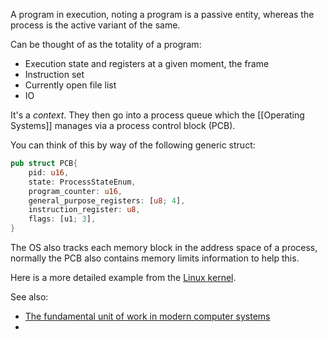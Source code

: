 A program in execution, noting a program is a passive entity, whereas the process is the active variant of the same.

Can be thought of as the totality of a program:
- Execution state and registers at a given moment, the frame
- Instruction set
- Currently open file list
- IO

It's a *context*. They then go into a process queue which the [[Operating Systems]] manages via a process control block (PCB).

You can think of this by way of the following generic struct:

```rust
pub struct PCB{
	pid: u16,
	state: ProcessStateEnum,
	program_counter: u16,
	general_purpose_registers: [u8; 4],
	instruction_register: u8,
	flags: [u1; 3],
}
```

The OS also tracks each memory block in the address space of a process, normally the PCB also contains memory limits information to help this.

Here is a more detailed example from the [Linux kernel](https://github.com/torvalds/linux/blob/master/include/linux/sched.h).


See also:
- [The fundamental unit of work in modern computer systems](https://www.youtube.com/watch?v=LDhoD4IVElk)
- 

